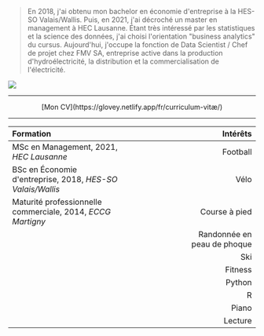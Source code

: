 
> En 2018, j'ai obtenu mon bachelor en économie d'entreprise à la HES-SO Valais/Wallis. Puis, en 2021, j'ai décroché un master en management à HEC Lausanne. Étant très intéressé par les statistiques et la science des données, j'ai choisi l'orientation "business analytics" du cursus. Aujourd'hui, j'occupe la fonction de Data Scientist / Chef de projet chez FMV SA, entreprise active dans la production d'hydroélectricité, la distribution et la commercialisation de l'électricité.


![](/profile.png)


---
<center>
[Mon CV](https://glovey.netlify.app/fr/curriculum-vitæ/)
</center>

---

| **Formation**                                                   |                      | **Intérêts**                                                   |
|:----------------------------------------------------------------|----------------------|----------------------------------------------------------------:|
| MSc en Management, 2021, *HEC Lausanne*                         |                      | Football                                                       |
| BSc en Économie d'entreprise, 2018, *HES-SO Valais/Wallis*      |                      | Vélo                                                           |
| Maturité professionnelle commerciale, 2014, *ECCG Martigny*     |                      | Course à pied                                                  |
|                                                                 |                      | Randonnée en peau de phoque                                    |
|                                                                 |                      | Ski                                                            |
|                                                                 |                      | Fitness                                                        |
|                                                                 |                      | Python                                                         |
|                                                                 |                      | R                                                              |
|                                                                 |                      | Piano                                                          |
|                                                                 |                      | Lecture                                                        |
